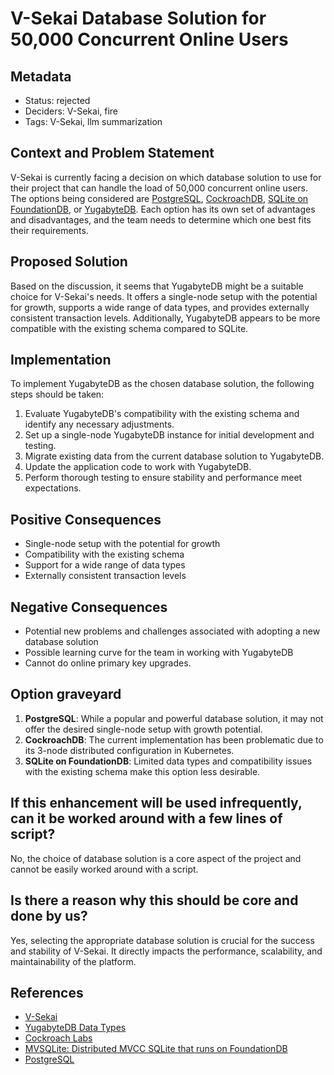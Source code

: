# V-Sekai Database Solution for 50,000 Concurrent Online Users

## Metadata

- Status: rejected
- Deciders: V-Sekai, fire
- Tags: V-Sekai, llm summarization

## Context and Problem Statement

V-Sekai is currently facing a decision on which database solution to use for their project that can handle the load of 50,000 concurrent online users. The options being considered are [PostgreSQL](https://www.postgresql.org/), [CockroachDB](https://www.cockroachlabs.com/), [SQLite on FoundationDB](https://forums.foundationdb.org/t/mvsqlite-distributed-mvcc-sqlite-that-runs-on-foundationdb/3493), or [YugabyteDB](https://docs.yugabyte.com/stable/api/ysql/datatypes/). Each option has its own set of advantages and disadvantages, and the team needs to determine which one best fits their requirements.

## Proposed Solution

Based on the discussion, it seems that YugabyteDB might be a suitable choice for V-Sekai's needs. It offers a single-node setup with the potential for growth, supports a wide range of data types, and provides externally consistent transaction levels. Additionally, YugabyteDB appears to be more compatible with the existing schema compared to SQLite.

## Implementation

To implement YugabyteDB as the chosen database solution, the following steps should be taken:

1. Evaluate YugabyteDB's compatibility with the existing schema and identify any necessary adjustments.
2. Set up a single-node YugabyteDB instance for initial development and testing.
3. Migrate existing data from the current database solution to YugabyteDB.
4. Update the application code to work with YugabyteDB.
5. Perform thorough testing to ensure stability and performance meet expectations.

## Positive Consequences

- Single-node setup with the potential for growth
- Compatibility with the existing schema
- Support for a wide range of data types
- Externally consistent transaction levels

## Negative Consequences

- Potential new problems and challenges associated with adopting a new database solution
- Possible learning curve for the team in working with YugabyteDB
- Cannot do online primary key upgrades.

## Option graveyard

1. **PostgreSQL**: While a popular and powerful database solution, it may not offer the desired single-node setup with growth potential.
2. **CockroachDB**: The current implementation has been problematic due to its 3-node distributed configuration in Kubernetes.
3. **SQLite on FoundationDB**: Limited data types and compatibility issues with the existing schema make this option less desirable.

## If this enhancement will be used infrequently, can it be worked around with a few lines of script?

No, the choice of database solution is a core aspect of the project and cannot be easily worked around with a script.

## Is there a reason why this should be core and done by us?

Yes, selecting the appropriate database solution is crucial for the success and stability of V-Sekai. It directly impacts the performance, scalability, and maintainability of the platform.

## References

- [V-Sekai](https://v-sekai.org/)
- [YugabyteDB Data Types](https://docs.yugabyte.com/stable/api/ysql/datatypes/)
- [Cockroach Labs](https://www.cockroachlabs.com/)
- [MVSQLite: Distributed MVCC SQLite that runs on FoundationDB](https://forums.foundationdb.org/t/mvsqlite-distributed-mvcc-sqlite-that-runs-on-foundationdb/3493)
- [PostgreSQL](https://www.postgresql.org/)
